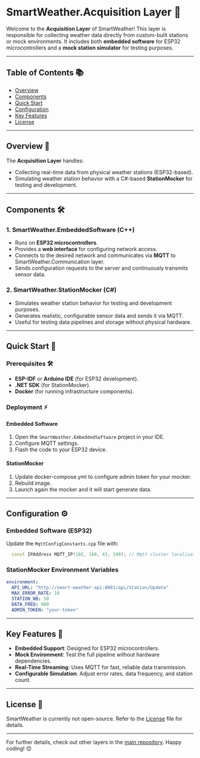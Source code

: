 # SmartWeather.Acquisition Layer 📡

Welcome to the **Acquisition Layer** of SmartWeather! This layer is responsible for collecting weather data directly from custom-built stations or mock environments. It includes both **embedded software** for ESP32 microcontrollers and a **mock station simulator** for testing purposes.

---

## Table of Contents 📚

- [Overview](#overview-)
- [Components](#components-)
- [Quick Start](#quick-start-)
- [Configuration](#configuration-)
- [Key Features](#key-features-)
- [License](LICENSE)

---

## Overview 📝

The **Acquisition Layer** handles:
- Collecting real-time data from physical weather stations (ESP32-based).
- Simulating weather station behavior with a C#-based **StationMocker** for testing and development.

---

## Components 🛠️

### 1. **SmartWeather.EmbeddedSoftware** (C++)
- Runs on **ESP32 microcontrollers**.
- Provides a **web interface** for configuring network access.
- Connects to the desired network and communicates via **MQTT** to SmartWeather.Communication layer.
- Sends configuration requests to the server and continuously transmits sensor data.

### 2. **SmartWeather.StationMocker** (C#)
- Simulates weather station behavior for testing and development purposes.
- Generates realistic, configurable sensor data and sends it via MQTT.
- Useful for testing data pipelines and storage without physical hardware.

---

## Quick Start 🚀

### Prerequisites 🛠️
- **ESP-IDF** or **Arduino IDE** (for ESP32 development).
- **.NET SDK** (for StationMocker).
- **Docker** (for running infrastructure components).

### Deployment ⚡

#### Embedded Software
1. Open the `SmartWeather.EmbeddedSoftware` project in your IDE.
2. Configure  MQTT settings.
3. Flash the code to your ESP32 device.

#### StationMocker
1. Update docker-compose.yml to configure admin token for your mocker.
2. Rebuild image.
3. Launch again the mocker and it will start generate data.

---

## Configuration ⚙️

### Embedded Software (ESP32)
Update the `MqttConfigConstants.cpp` file with:
```cpp
  const IPAddress MQTT_IP(192, 168, 43, 199); // Mqtt cluster localisation
```

### StationMocker Environment Variables
```yaml
environment:
  API_URL: "http://smart-weather-api:8081/api/Station/Update"
  MAX_ERROR_RATE: 10
  STATION_NB: 50
  DATA_FREQ: 980
  ADMIN_TOKEN: "your-token"
```

---

## Key Features 🌟

- **Embedded Support**: Designed for ESP32 microcontrollers.
- **Mock Environment**: Test the full pipeline without hardware dependencies.
- **Real-Time Streaming**: Uses MQTT for fast, reliable data transmission.
- **Configurable Simulation**: Adjust error rates, data frequency, and station count.

---

## License 📜

SmartWeather is currently not open-source. Refer to the [License](../LICENSE) file for details.

---

For further details, check out other layers in the [main repository](../README.md). Happy coding! 😊

